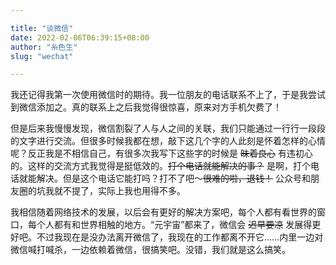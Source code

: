 ```yaml
---

title: "谈微信"
date: 2022-02-06T06:39:15+08:00
author: "糸色生"
slug: "wechat"

---
```


我还记得我第一次使用微信时的期待。我一位朋友的电话联系不上了，于是我尝试到微信添加之。真的联系上之后我觉得很惊喜，原来对方手机欠费了！

但是后来我慢慢发现，微信割裂了人与人之间的关联，我们只能通过一行行一段段的文字进行交流。但很多时候我都在想，敲下这几个字的人此刻是怀着怎样的心情呢？反正我是不相信自己，有很多次我写下这些字的时候是 ~~昧着良心~~ 有违初心的。这样的交流方式我觉得是挺低效的。~~打个电话就能解决的事？~~ 是啊，打个电话就能解决。但是这个电话它能打吗？打不了吧～~~很难的啦，退钱！~~ 公众号和朋友圈的坑我就不提了，实际上我也用得不多。

我相信随着网络技术的发展，以后会有更好的解决方案吧，每个人都有看世界的窗口，每个人都有和世界相触的地方。“元宇宙”都来了，微信会 ~~迟早要凉~~ 发展得更好吧。不过我现在是没办法离开微信了，我现在的工作都离不开它……内里一边对微信喊打喊杀，一边依赖着微信，很搞笑吧。没错，我们就是这么搞笑。

